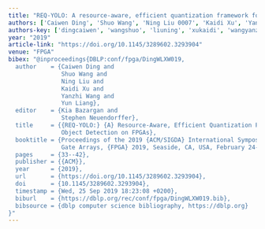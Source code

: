 ```yaml
---
title: "REQ-YOLO: A resource-aware, efficient quantization framework for object detection on FPGAs"
authors: ['Caiwen Ding', 'Shuo Wang', 'Ning Liu 0007', 'Kaidi Xu', 'Yanzhi Wang', 'Yun Liang 0001']
authors-key: ['dingcaiwen', 'wangshuo', 'liuning', 'xukaidi', 'wangyanzhi', 'liangyun']
year: "2019"
article-link: "https://doi.org/10.1145/3289602.3293904"
venue: "FPGA"
bibex: "@inproceedings{DBLP:conf/fpga/DingWLXW019,
  author    = {Caiwen Ding and
               Shuo Wang and
               Ning Liu and
               Kaidi Xu and
               Yanzhi Wang and
               Yun Liang},
  editor    = {Kia Bazargan and
               Stephen Neuendorffer},
  title     = {{REQ-YOLO:} {A} Resource-Aware, Efficient Quantization Framework for
               Object Detection on FPGAs},
  booktitle = {Proceedings of the 2019 {ACM/SIGDA} International Symposium on Field-Programmable
               Gate Arrays, {FPGA} 2019, Seaside, CA, USA, February 24-26, 2019},
  pages     = {33--42},
  publisher = {{ACM}},
  year      = {2019},
  url       = {https://doi.org/10.1145/3289602.3293904},
  doi       = {10.1145/3289602.3293904},
  timestamp = {Wed, 25 Sep 2019 18:23:08 +0200},
  biburl    = {https://dblp.org/rec/conf/fpga/DingWLXW019.bib},
  bibsource = {dblp computer science bibliography, https://dblp.org}
}"
---
```

